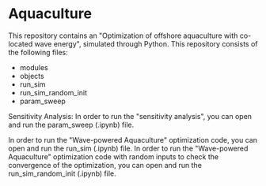 # Aquaculture
This repository contains an "Optimization of offshore aquaculture with co-located wave energy", simulated through Python.
This repository consists of the following files:
- modules
- objects
- run_sim
- run_sim_random_init
- param_sweep

Sensitivity Analysis: In order to run the "sensitivity analysis", you can open and run the param_sweep (.ipynb) file.

In order to run the "Wave-powered Aquaculture" optimization code, you can open and run the run_sim (.ipynb) file.
In order to run the "Wave-powered Aquaculture" optimization code with random inputs to check the convergence of the optimization, you can open and run the run_sim_random_init (.ipynb) file.
